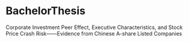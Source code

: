 # BachelorThesis
Corporate Investment Peer Effect, Executive Characteristics, and Stock Price Crash Risk——Evidence from Chinese A-share Listed Companies
